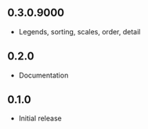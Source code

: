 ## 0.3.0.9000
* Legends, sorting, scales, order, detail

## 0.2.0
* Documentation

## 0.1.0 
* Initial release
